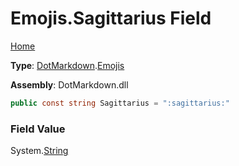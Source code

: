 # Emojis\.Sagittarius Field

[Home](../../../README.md)

**Type**: [DotMarkdown](../../README.md)\.[Emojis](../README.md)

**Assembly**: DotMarkdown\.dll

```csharp
public const string Sagittarius = ":sagittarius:"
```

### Field Value

System\.[String](https://docs.microsoft.com/en-us/dotnet/api/system.string)
